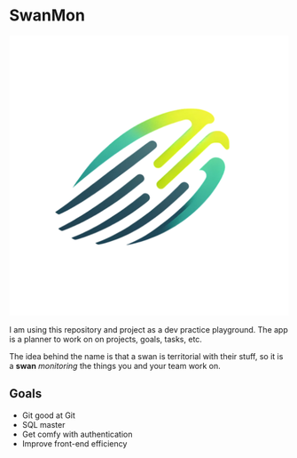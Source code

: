 # SwanMon

![image](./public/images/swanmon-logo-color.png)

I am using this repository and project as a dev practice playground. The app is a
planner to work on on projects, goals, tasks, etc.

The idea behind the name is that a swan is territorial with their stuff, so it is
a **swan** _monitoring_ the things you and your team work on.

## Goals

- Git good at Git
- SQL master
- Get comfy with authentication
- Improve front-end efficiency
